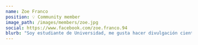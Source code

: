 ```yaml
---
name: Zoe Franco
position: 💡 Community member
image_path: /images/members/zoe.jpg
social: https://www.facebook.com/zoe.franco.94 
blurb: "Soy estudiante de Universidad, me gusta hacer divulgación científica y tengo un especial gusto por la genética."
---
```

